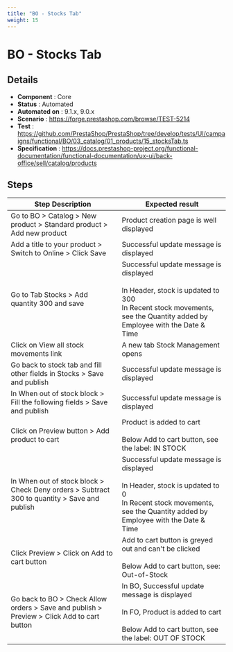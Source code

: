 ```yaml
---
title: "BO - Stocks Tab"
weight: 15
---
```


# BO - Stocks Tab
## Details
* **Component** : Core
* **Status** : Automated
* **Automated on** : 9.1.x, 9.0.x
* **Scenario** : https://forge.prestashop.com/browse/TEST-5214
* **Test** : https://github.com/PrestaShop/PrestaShop/tree/develop/tests/UI/campaigns/functional/BO/03_catalog/01_products/15_stocksTab.ts
* **Specification** : https://docs.prestashop-project.org/functional-documentation/functional-documentation/ux-ui/back-office/sell/catalog/products

## Steps
| Step Description | Expected result |
| ----- | ----- |
| Go to BO > Catalog > New product > Standard product > Add new product | Product creation page is well displayed |
| Add a title to your product > Switch to Online > Click Save | Successful update message is displayed |
| Go to Tab Stocks > Add quantity 300 and save | Successful update message is displayed<br><br>In Header, stock is updated to 300<br>In Recent stock movements, see the Quantity added by Employee with the Date & Time |
| Click on View all stock movements link | A new tab Stock Management opens |
| Go back to stock tab and fill other fields in Stocks > Save and publish | Successful update message is displayed |
| In When out of stock block > Fill the following fields > Save and publish | Successful update message is displayed |
| Click on Preview button > Add product to cart | Product is added to cart<br><br>Below Add to cart button, see the label: IN STOCK |
| In When out of stock block > Check Deny orders > Subtract 300 to quantity > Save and publish | Successful update message is displayed<br><br>In Header, stock is updated to 0<br>In Recent stock movements, see the Quantity added by Employee with the Date & Time |
| Click Preview > Click on Add to cart button | Add to cart button is greyed out and can't be clicked<br><br>Below Add to cart button, see: Out-of-Stock |
| Go back to BO > Check Allow orders > Save and publish > Preview > Click Add to cart button | In BO, Successful update message is displayed<br><br>In FO, Product is added to cart<br><br>Below Add to cart button, see the label: OUT OF STOCK |
